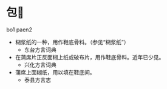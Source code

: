 





# 包𤖭
bo1 paen2
+ 糊浆纸的一种，用作鞋底骨料。（参见“糊浆纸”）
  * 东台方言词典
+ 在蒲席片正反面糊上纸或破布片，用作鞋底骨料。近年已少见。
  * 兴化方言词典
+ 蒲席上面糊纸，用以填在鞋底间。
  * 泰县方言志
